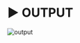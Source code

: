# :arrow_forward: OUTPUT 

![output](https://user-images.githubusercontent.com/41688158/168970239-04ff1100-7645-4109-b74f-360823282a96.PNG)
